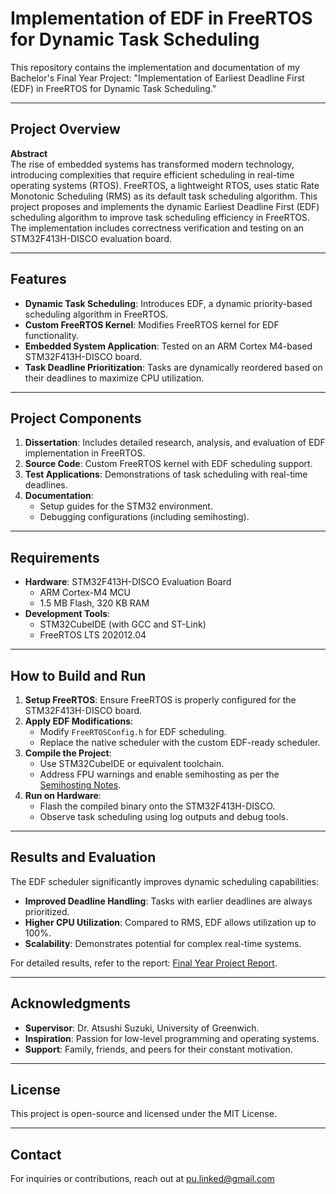 # Implementation of EDF in FreeRTOS for Dynamic Task Scheduling

This repository contains the implementation and documentation of my Bachelor's Final Year Project: "Implementation of Earliest Deadline First (EDF) in FreeRTOS for Dynamic Task Scheduling."

---

## Project Overview

**Abstract**  
The rise of embedded systems has transformed modern technology, introducing complexities that require efficient scheduling in real-time operating systems (RTOS). FreeRTOS, a lightweight RTOS, uses static Rate Monotonic Scheduling (RMS) as its default task scheduling algorithm. This project proposes and implements the dynamic Earliest Deadline First (EDF) scheduling algorithm to improve task scheduling efficiency in FreeRTOS. The implementation includes correctness verification and testing on an STM32F413H-DISCO evaluation board.

---

## Features

- **Dynamic Task Scheduling**: Introduces EDF, a dynamic priority-based scheduling algorithm in FreeRTOS.
- **Custom FreeRTOS Kernel**: Modifies FreeRTOS kernel for EDF functionality.
- **Embedded System Application**: Tested on an ARM Cortex M4-based STM32F413H-DISCO board.
- **Task Deadline Prioritization**: Tasks are dynamically reordered based on their deadlines to maximize CPU utilization.

---

## Project Components

1. **Dissertation**: Includes detailed research, analysis, and evaluation of EDF implementation in FreeRTOS.
2. **Source Code**: Custom FreeRTOS kernel with EDF scheduling support.
3. **Test Applications**: Demonstrations of task scheduling with real-time deadlines.
4. **Documentation**:
   - Setup guides for the STM32 environment.
   - Debugging configurations (including semihosting).

---

## Requirements

- **Hardware**: STM32F413H-DISCO Evaluation Board
  - ARM Cortex-M4 MCU
  - 1.5 MB Flash, 320 KB RAM
- **Development Tools**:
  - STM32CubeIDE (with GCC and ST-Link)
  - FreeRTOS LTS 202012.04

---

## How to Build and Run

1. **Setup FreeRTOS**: Ensure FreeRTOS is properly configured for the STM32F413H-DISCO board.
2. **Apply EDF Modifications**:
   - Modify `FreeRTOSConfig.h` for EDF scheduling.
   - Replace the native scheduler with the custom EDF-ready scheduler.
3. **Compile the Project**:
   - Use STM32CubeIDE or equivalent toolchain.
   - Address FPU warnings and enable semihosting as per the [Semihosting Notes](semihostingNotes.txt).
4. **Run on Hardware**:
   - Flash the compiled binary onto the STM32F413H-DISCO.
   - Observe task scheduling using log outputs and debug tools.

---

## Results and Evaluation

The EDF scheduler significantly improves dynamic scheduling capabilities:
- **Improved Deadline Handling**: Tasks with earlier deadlines are always prioritized.
- **Higher CPU Utilization**: Compared to RMS, EDF allows utilization up to 100%.
- **Scalability**: Demonstrates potential for complex real-time systems.

For detailed results, refer to the report: [Final Year Project Report](001049882_FYP_REPORT.pdf).

---

## Acknowledgments

- **Supervisor**: Dr. Atsushi Suzuki, University of Greenwich.
- **Inspiration**: Passion for low-level programming and operating systems.
- **Support**: Family, friends, and peers for their constant motivation.

---

## License

This project is open-source and licensed under the MIT License.

---

## Contact

For inquiries or contributions, reach out at pu.linked@gmail.com

